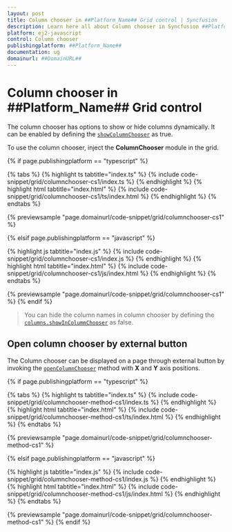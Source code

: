 ```yaml
---
layout: post
title: Column chooser in ##Platform_Name## Grid control | Syncfusion
description: Learn here all about Column chooser in Syncfusion ##Platform_Name## Grid control of Syncfusion Essential JS 2 and more.
platform: ej2-javascript
control: Column chooser 
publishingplatform: ##Platform_Name##
documentation: ug
domainurl: ##DomainURL##
---
```


# Column chooser in ##Platform_Name## Grid control

The column chooser has options to show or hide columns dynamically. It can be enabled by defining the [`showColumnChooser`](../../api/grid/#showcolumnchooser) as true.

To use the column chooser, inject the **ColumnChooser** module in the grid.

{% if page.publishingplatform == "typescript" %}

 {% tabs %}
{% highlight ts tabtitle="index.ts" %}
{% include code-snippet/grid/columnchooser-cs1/index.ts %}
{% endhighlight %}
{% highlight html tabtitle="index.html" %}
{% include code-snippet/grid/columnchooser-cs1/ts/index.html %}
{% endhighlight %}
{% endtabs %}
        
{% previewsample "page.domainurl/code-snippet/grid/columnchooser-cs1" %}

{% elsif page.publishingplatform == "javascript" %}

{% highlight js tabtitle="index.js" %}
{% include code-snippet/grid/columnchooser-cs1/index.js %}
{% endhighlight %}
{% highlight html tabtitle="index.html" %}
{% include code-snippet/grid/columnchooser-cs1/js/index.html %}
{% endhighlight %}
{% endtabs %}

{% previewsample "page.domainurl/code-snippet/grid/columnchooser-cs1" %}
{% endif %}

> You can hide the column names in column chooser by defining the [`columns.showInColumnChooser`](../../api/grid/column/#showincolumnchooser) as false.

## Open column chooser by external button

The Column chooser can be displayed on a page through external button by invoking the [`openColumnChooser`](../../api/grid/columnChooser) method with **X** and **Y** axis positions.

{% if page.publishingplatform == "typescript" %}

 {% tabs %}
{% highlight ts tabtitle="index.ts" %}
{% include code-snippet/grid/columnchooser-method-cs1/index.ts %}
{% endhighlight %}
{% highlight html tabtitle="index.html" %}
{% include code-snippet/grid/columnchooser-method-cs1/ts/index.html %}
{% endhighlight %}
{% endtabs %}
        
{% previewsample "page.domainurl/code-snippet/grid/columnchooser-method-cs1" %}

{% elsif page.publishingplatform == "javascript" %}

{% highlight js tabtitle="index.js" %}
{% include code-snippet/grid/columnchooser-method-cs1/index.js %}
{% endhighlight %}
{% highlight html tabtitle="index.html" %}
{% include code-snippet/grid/columnchooser-method-cs1/js/index.html %}
{% endhighlight %}
{% endtabs %}

{% previewsample "page.domainurl/code-snippet/grid/columnchooser-method-cs1" %}
{% endif %}